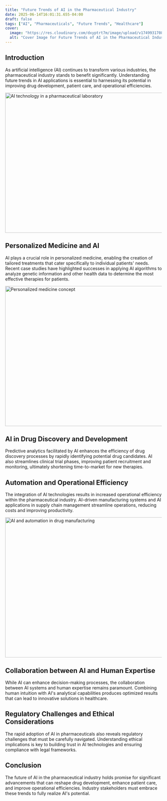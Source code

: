 ```yaml
---
title: "Future Trends of AI in the Pharmaceutical Industry"
date: 2025-06-14T16:01:31.655-04:00
draft: false
tags: ["AI", "Pharmaceuticals", "Future Trends", "Healthcare"]
cover:
  image: "https://res.cloudinary.com/dxyptrt7m/image/upload/v1749931708/sta596q6mmylyrnbmv5f.jpg"
  alt: "Cover Image for Future Trends of AI in the Pharmaceutical Industry"
---
```


## Introduction

As artificial intelligence (AI) continues to transform various industries, the pharmaceutical industry stands to benefit significantly. Understanding future trends in AI applications is essential to harnessing its potential in improving drug development, patient care, and operational efficiencies. 

<img src="https://res.cloudinary.com/dxyptrt7m/image/upload/v1749930650/hhzfohptv8dl0hruijwm.jpg" alt="AI technology in a pharmaceutical laboratory" width="800" height="450"/>

## Personalized Medicine and AI

AI plays a crucial role in personalized medicine, enabling the creation of tailored treatments that cater specifically to individual patients' needs. Recent case studies have highlighted successes in applying AI algorithms to analyze genetic information and other health data to determine the most effective therapies for patients.

<img src="https://res.cloudinary.com/dxyptrt7m/image/upload/v1749930742/tkqfbzduf8qydvgc9she.jpg" alt="Personalized medicine concept" width="800" height="450"/>

## AI in Drug Discovery and Development

Predictive analytics facilitated by AI enhances the efficiency of drug discovery processes by rapidly identifying potential drug candidates. AI also streamlines clinical trial phases, improving patient recruitment and monitoring, ultimately shortening time-to-market for new therapies.

## Automation and Operational Efficiency

The integration of AI technologies results in increased operational efficiency within the pharmaceutical industry. AI-driven manufacturing systems and AI applications in supply chain management streamline operations, reducing costs and improving productivity.

<img src="https://res.cloudinary.com/dxyptrt7m/image/upload/v1749930840/oxpjdobwtqhj1a5cjwxc.jpg" alt="AI and automation in drug manufacturing" width="800" height="450"/>

## Collaboration between AI and Human Expertise

While AI can enhance decision-making processes, the collaboration between AI systems and human expertise remains paramount. Combining human intuition with AI's analytical capabilities produces optimized results that can lead to innovative solutions in healthcare.

## Regulatory Challenges and Ethical Considerations

The rapid adoption of AI in pharmaceuticals also reveals regulatory challenges that must be carefully navigated. Understanding ethical implications is key to building trust in AI technologies and ensuring compliance with legal frameworks.

## Conclusion

The future of AI in the pharmaceutical industry holds promise for significant advancements that can reshape drug development, enhance patient care, and improve operational efficiencies. Industry stakeholders must embrace these trends to fully realize AI's potential.